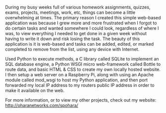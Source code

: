 During my busy weeks full of various homework assignments, quizzes, exams, projects, meetings, work, etc, things can become a little overwhelming at times. The primary reason I created this simple web-based application was because I grew more and more frustrated when I forgot to do certain tasks and wanted somewhere I could look, regardless of where I was, to view everything I needed to get done in a given week without having to write it down and risk losing the task. The beauty of this application is it is web-based and tasks can be added, edited, or marked completed to remove from the list, using any device with Internet.

Used Python to execute methods, a C library called SQLite to implement an SQL database engine, a Python WSGI micro web-framework called Bottle to route data, and basic HTML & CSS to create my own locally hosted website. I then setup a web server on a Raspberry Pi, along with using an Apache module called mod_wsgi to host my Python application, and then port forwarded my local IP address to my routers public IP address in order to make it available on the web.

For more information, or to view my other projects, check out my website: http://oharanetworks.com/spohara/

